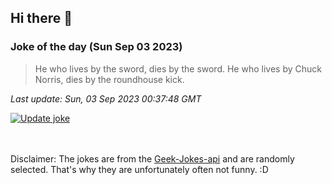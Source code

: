 ## Hi there 👋

### Joke of the day (Sun Sep 03 2023)
<!-- joke -->
>He who lives by the sword, dies by the sword. He who lives by Chuck Norris, dies by the roundhouse kick.
<!-- /joke -->

*Last update: Sun, 03 Sep 2023 00:37:48 GMT*

[![Update joke](https://github.com/nclskfm/nclskfm/actions/workflows/joke.yml/badge.svg)](https://github.com/nclskfm/nclskfm/actions/workflows/joke.yml)

<br><br>
Disclaimer: The jokes are from the [Geek-Jokes-api](https://github.com/sameerkumar18/geek-joke-api) and are randomly selected. That's why they are unfortunately often not funny. :D
